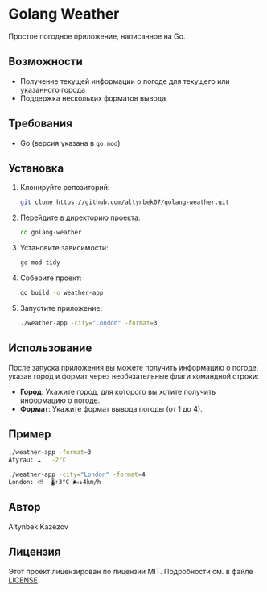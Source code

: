 # Golang Weather

Простое погодное приложение, написанное на Go.

## Возможности

- Получение текущей информации о погоде для текущего или указанного города
- Поддержка нескольких форматов вывода

## Требования

- Go (версия указана в `go.mod`)

## Установка

1. Клонируйте репозиторий:
    ```sh
    git clone https://github.com/altynbek07/golang-weather.git
    ```

2. Перейдите в директорию проекта:
   ```sh
   cd golang-weather
   ```

3. Установите зависимости:
    ```sh
    go mod tidy
    ```

4. Соберите проект:
   ```sh
   go build -o weather-app
   ```

5. Запустите приложение:
   ```sh
   ./weather-app -city="London" -format=3
   ```

## Использование

После запуска приложения вы можете получить информацию о погоде, указав город и формат через необязательные флаги командной строки:

- **Город**:
  Укажите город, для которого вы хотите получить информацию о погоде.
- **Формат**:
  Укажите формат вывода погоды (от 1 до 4).

## Пример

```bash
./weather-app -format=3
Atyrau: ☁️   -2°C

./weather-app -city="London" -format=4
London: ⛅️  🌡️+3°C 🌬️↓4km/h
```

## Автор
Altynbek Kazezov

## Лицензия
Этот проект лицензирован по лицензии MIT. Подробности см. в файле [LICENSE](LICENSE).
